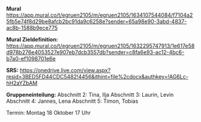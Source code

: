 **Mural** 
https://app.mural.co/t/egruen2105/m/egruen2105/1634107544084/f7104a25fb5e74f8d29be8afcb2bc91da9c6258e?sender=65a98e90-3abd-4837-ac8b-1588b9ece775


**Mural Zieldefinition:**
https://app.mural.co/t/egruen2105/m/egruen2105/1632295747913/1e617e58d978b276e4053527e907eb7dcb3557db?sender=c8fa6e93-ac12-4bc6-b7a0-ef1098701e6e

**SRS:**
https://onedrive.live.com/view.aspx?resid=3BED5FD44CDC5482!4456&ithint=file%2cdocx&authkey=!AG6Lc-hH2aYZbAM

**Gruppeneinteilung:**
Abschnitt 2: Tina, Ilja
Abschnitt 3: Laurin, Levin
Abschnitt 4: Jannes, Lena
Abschnitt 5: Timon, Tobias

Termin: Montag 18 Oktober 17 Uhr
